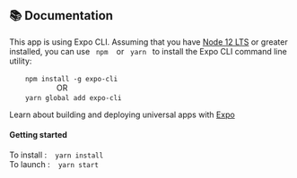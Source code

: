 ## :books: Documentation

This app is using Expo CLI. Assuming that you have [Node 12 LTS](https://nodejs.org/en/download/) or greater installed, you can use <code> npm</code> &ensp; or <code> yarn</code> &ensp;to install the Expo CLI command line utility:

&ensp;&emsp;<code> npm install -g expo-cli </code> <br />
&ensp;&emsp;&ensp;&emsp;&ensp;&emsp;&ensp;&emsp;OR <br />
&ensp;&emsp;<code> yarn global add expo-cli </code>

Learn about building and deploying universal apps with [Expo](https://docs.expo.io/)

#### Getting started

To install : &ensp; <code>yarn install</code> <br />
To launch : &ensp; <code>yarn start</code>

